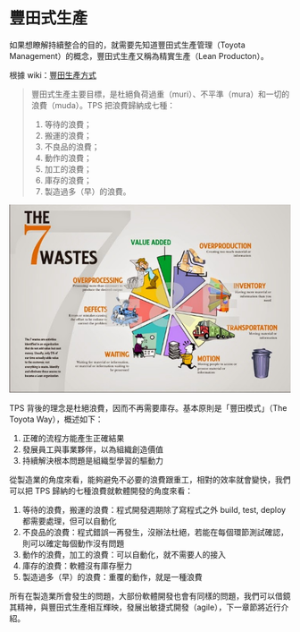 豐田式生產
==========

如果想瞭解持續整合的目的，就需要先知道豐田式生產管理（Toyota Management）的概念，豐田式生產又稱為精實生產（Lean Producton）。

根據 wiki：[豐田生產方式](http://zh.wikipedia.org/wiki/%E8%B1%90%E7%94%B0%E7%94%9F%E7%94%A2%E6%96%B9%E5%BC%8F)

> 豐田式生產主要目標，是杜絕負荷過重（muri）、不平準（mura）和一切的浪費（muda）。TPS 把浪費歸納成七種：
>
> 1.	等待的浪費；
> 2.	搬運的浪費；
> 3.	不良品的浪費；
> 4.	動作的浪費；
> 5.	加工的浪費；
> 6.	庫存的浪費；
> 7.	製造過多（早）的浪費。


![](7_wastes.jpg)


TPS 背後的理念是杜絕浪費，因而不再需要庫存。基本原則是「豐田模式」（The Toyota Way），概述如下：

1.	正確的流程方能產生正確結果
2.	發展員工與事業夥伴，以為組織創造價值
3.	持續解決根本問題是組織型學習的驅動力

從製造業的角度來看，能夠避免不必要的浪費跟重工，相對的效率就會變快，我們可以把 TPS 歸納的七種浪費就軟體開發的角度來看：

1.	等待的浪費，搬運的浪費：程式開發週期除了寫程式之外 build, test, deploy 都需要處理，但可以自動化
2.	不良品的浪費：程式錯誤一再發生，沒辦法杜絕，若能在每個環節測試確認，則可以確定每個動作沒有問題
3.	動作的浪費，加工的浪費：可以自動化，就不需要人的接入
4.	庫存的浪費：軟體沒有庫存壓力
5.	製造過多（早）的浪費：重覆的動作，就是一種浪費

所有在製造業所會發生的問題，大部份軟體開發也會有同樣的問題，我們可以借鏡其精神，與豐田式生產相互輝映，發展出敏捷式開發（agile），下一章節將近行介紹。
